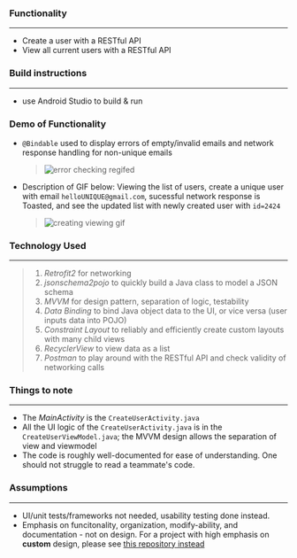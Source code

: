 ### Functionality
------
 * Create a user with a RESTful API
 * View all current users with a RESTful API


### Build instructions
------
* use Android Studio to build & run

### Demo of Functionality
* `@Bindable` used to display errors of empty/invalid emails and
  network response handling for non-unique emails
  > ![error checking regifed](https://user-images.githubusercontent.com/14288932/37560085-31b9efd6-2a08-11e8-9fa9-a53ff215cf24.gif)

* Description of GIF below: 
  Viewing the list of users, create a unique user with email `helloUNIQUE@gmail.com`, sucessful network response is Toasted, 
  and see the updated list with newly created user with `id=2424`
  > ![creating viewing gif](https://user-images.githubusercontent.com/14288932/37560073-d990b97a-2a07-11e8-9dea-bb88a7e47556.gif)
  
### Technology Used
------
> 1. *Retrofit2* for networking
> 2. *jsonschema2pojo* to quickly build a Java class to model a JSON schema
> 3. *MVVM* for design pattern, separation of logic, testability
> 4. *Data Binding* to bind Java object data to the UI, or vice versa (user inputs data into POJO)
> 5. *Constraint Layout* to reliably and efficiently create custom layouts with many child views
> 6. *RecyclerView* to view data as a list
> 7. *Postman* to play around with the RESTful API and check validity of networking calls

### Things to note
------
* The *MainActivity* is the `CreateUserActivity.java`
* All the UI logic of the `CreateUserActivity.java` is in the `CreateUserViewModel.java`;
  the MVVM design allows the separation of view and viewmodel
* The code is roughly well-documented for ease of understanding.
  One should not struggle to read a teammate's code.

### Assumptions
------
* UI/unit tests/frameworks not needed, usability testing done instead.
* Emphasis on funcitonality, organization, modify-ability, and documentation - not on design.
  For a project with high emphasis on __custom__ design, please see [this repository instead](https://github.com/iAutoparkCars/StaffPickVideos/blob/master/README.md)
